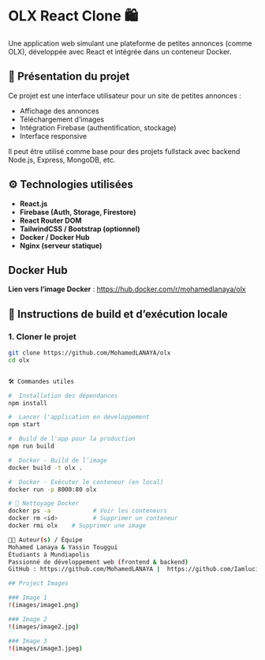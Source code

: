 # OLX React Clone 🛍️

Une application web simulant une plateforme de petites annonces (comme OLX), développée avec React et intégrée dans un conteneur Docker.

## 📌 Présentation du projet

Ce projet est une interface utilisateur pour un site de petites annonces :
- Affichage des annonces
- Téléchargement d’images
- Intégration Firebase (authentification, stockage)
- Interface responsive

Il peut être utilisé comme base pour des projets fullstack avec backend Node.js, Express, MongoDB, etc.

## ⚙️ Technologies utilisées

- **React.js**
- **Firebase (Auth, Storage, Firestore)**
- **React Router DOM**
- **TailwindCSS / Bootstrap (optionnel)**
- **Docker / Docker Hub**
- **Nginx (serveur statique)**

## Docker Hub

**Lien vers l’image Docker** :  https://hub.docker.com/r/mohamedlanaya/olx


## 🚀 Instructions de build et d’exécution locale

### 1. Cloner le projet

```bash
git clone https://github.com/MohamedLANAYA/olx
cd olx


🛠️ Commandes utiles

#  Installation des dépendances
npm install

#  Lancer l'application en développement
npm start

#  Build de l'app pour la production
npm run build

#  Docker - Build de l’image
docker build -t olx .

#  Docker - Exécuter le conteneur (en local)
docker run -p 8000:80 olx

# 🧹 Nettoyage Docker
docker ps -a            # Voir les conteneurs
docker rm <id>          # Supprimer un conteneur
docker rmi olx    # Supprimer une image

👨‍💻 Auteur(s) / Équipe
Mohamed Lanaya & Yassin Touggui
Étudiants à Mundiapolis
Passionné de développement web (frontend & backend)
GitHub : https://github.com/MohamedLANAYA |  https://github.com/Iamlucid111

## Project Images

### Image 1
!(images/image1.png)

### Image 2
!(images/image2.jpg)

### Image 3
!(images/image3.jpeg)






 
